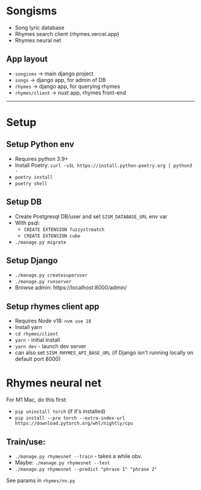# Songisms

* Song lyric database
* Rhymes search client (rhymes.vercel.app)
* Rhymes neural net

## App layout
* `songisms` -> main django project
* `songs` -> django app, for admin of DB
* `rhymes` -> django app, for querying rhymes
* `rhymes/client` -> nuxt app, rhymes front-end

-------
# Setup

## Setup Python env
* Requires python 3.9+
* Install Poetry: `curl -sSL https://install.python-poetry.org | python3 -`
* `poetry install`
* `poetry shell`

## Setup DB
* Create Postgresql DB/user and set `SISM_DATABASE_URL` env var
* With psql:
  * `CREATE EXTENSION fuzzystrmatch`
  * `CREATE EXTENSION cube`
* `./manage.py migrate`

## Setup Django
* `./manage.py createsuperuser`
* `./manage.py runserver`
* Browse admin: https://localhost:8000/admin/

## Setup rhymes client app
* Requires Node v18: `nvm use 18`
* Install yarn
* `cd rhymes/client`
* `yarn` - initial install
* `yarn dev` - launch dev server
* can also set `SISM_RHYMES_API_BASE_URL` (if Django isn't running locally on default port 8000)

# Rhymes neural net

For M1 Mac, do this first:
* `pip uninstall torch` (if it's installed)
* `pip install --pre torch --extra-index-url https://download.pytorch.org/whl/nightly/cpu`

## Train/use:
* `./manage.py rhymesnet --train` - takes a while obv.
* Maybe: `./manage.py rhymesnet --test`
* `./manage.py rhymesnet --predict "phrase 1" "phrase 2"`

See params in `rhymes/nn.py`
